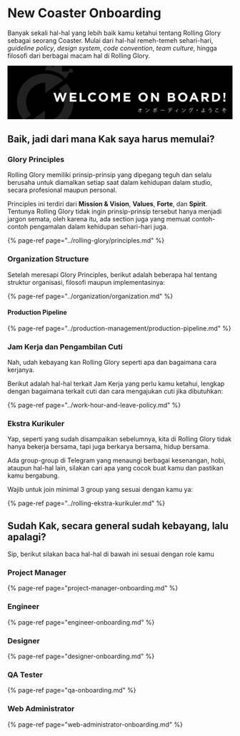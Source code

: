 # New Coaster Onboarding

Banyak sekali hal-hal yang lebih baik kamu ketahui tentang Rolling Glory sebagai seorang Coaster. Mulai dari hal-hal remeh-temeh sehari-hari, _guideline policy_, _design system_, _code convention_, _team culture_, hingga filosofi dari berbagai macam hal di Rolling Glory.

![](../.gitbook/assets/masterdesign-70.png)

## Baik, jadi dari mana Kak saya harus memulai?

### Glory Principles

Rolling Glory memiliki prinsip-prinsip yang dipegang teguh dan selalu berusaha untuk diamalkan setiap saat dalam kehidupan dalam studio, secara profesional maupun personal.

Principles ini terdiri dari **Mission & Vision**, **Values**, **Forte**, dan **Spirit**. Tentunya Rolling Glory tidak ingin prinsip-prinsip tersebut hanya menjadi jargon semata, oleh karena itu, ada section juga yang memuat contoh-contoh pengamalan dalam kehidupan sehari-hari juga.

{% page-ref page="../rolling-glory/principles.md" %}

### Organization Structure

Setelah meresapi Glory Principles, berikut adalah beberapa hal tentang struktur organisasi, filosofi maupun implementasinya:

{% page-ref page="../organization/organization.md" %}

#### Production Pipeline

{% page-ref page="../production-management/production-pipeline.md" %}

### Jam Kerja dan Pengambilan Cuti

Nah, udah kebayang kan Rolling Glory seperti apa dan bagaimana cara kerjanya.

Berikut adalah hal-hal terkait Jam Kerja yang perlu kamu ketahui, lengkap dengan bagaimana terkait cuti dan cara mengajukan cuti jika dibutuhkan:

{% page-ref page="../work-hour-and-leave-policy.md" %}

### Ekstra Kurikuler

Yap, seperti yang sudah disampaikan sebelumnya, kita di Rolling Glory tidak hanya bekerja bersama, tapi juga berkarya bersama, hidup bersama. 

Ada group-group di Telegram yang menaungi berbagai kesenangan, hobi, ataupun hal-hal lain, silakan cari apa yang cocok buat kamu dan pastikan kamu bergabung.

Wajib untuk join minimal 3 group yang sesuai dengan kamu ya:

{% page-ref page="../rolling-ekstra-kurikuler.md" %}

## Sudah Kak, secara general sudah kebayang, lalu apalagi?

Sip, berikut silakan baca hal-hal di bawah ini sesuai dengan role kamu

### Project Manager

{% page-ref page="project-manager-onboarding.md" %}

### Engineer

{% page-ref page="engineer-onboarding.md" %}

### Designer

{% page-ref page="designer-onboarding.md" %}

### QA Tester

{% page-ref page="qa-onboarding.md" %}

### Web Administrator

{% page-ref page="web-administrator-onboarding.md" %}











### 


